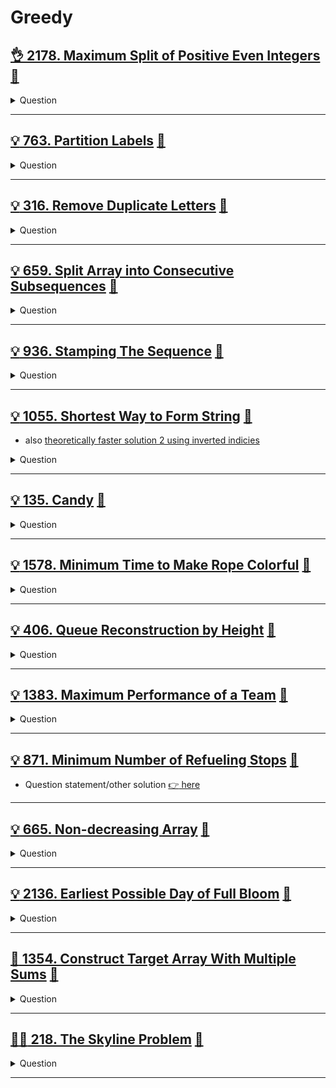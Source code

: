 # Greedy

## [:ok_hand: 2178. Maximum Split of Positive Even Integers](https://leetcode.com/problems/maximum-split-of-positive-even-integers/) [:dart:](max_split_of_positive_even_ints.h)

<details><summary markdown="span">Question</summary>

```markdown
You are given an integer finalSum. Split it into a sum of a maximum number of
unique positive even integers.

For example, given finalSum = 12, the following splits are valid
(unique positive even integers summing up to finalSum):
- (12), (2 + 10), (2 + 4 + 6), and (4 + 8).

Among them, (2 + 4 + 6) contains the maximum number of integers.
- Note that finalSum cannot be split into (2 + 2 + 4 + 4) as all the numbers
  should be unique.
- Return a list of integers that represent a valid split containing a maximum
  number of integers. If no valid split exists for finalSum, return an empty list.
- You may return the integers in any order.
```

</details>

------------------------------------------------------------------------------

## [:bulb: 763. Partition Labels](https://leetcode.com/problems/split-array-into-consecutive-subsequences/) [:dart:](split_arr_into_consecutive_seq.h)

<details><summary markdown="span">Question</summary>

```markdown
You are given a string s. We want to partition the string into as many parts as possible so that each letter appears in at most one part.

- Note that the partition is done so that after concatenating all the parts in order, the resultant string should be s.
- Return a list of integers representing the size of these parts.

Input: s = "ababcbacadefegdehijhklij"
Output: [9,7,8]

Explanation:
The partition is "ababcbaca", "defegde", "hijhklij".

Input: s = "eccbbbbdec"
Output: [10]
```

</details>

------------------------------------------------------------------------------

## [:bulb: 316. Remove Duplicate Letters](https://leetcode.com/problems/remove-duplicate-letters/) [:dart:](remove_duplicate_letters.h)

<details><summary markdown="span">Question</summary>

```markdown
Given a string s,
- remove duplicate letters so that every letter appears once and only once.
- You must make sure your result is the smallest in lexicographical order among all possible results.

Input: s = "bcabc"
Output: "abc"

Input: s = "cbacdcbc"
Output: "acdb"
```

</details>

------------------------------------------------------------------------------

## [:bulb: 659. Split Array into Consecutive Subsequences](https://leetcode.com/problems/partition-labels/) [:dart:](partition_labels.h)

<details><summary markdown="span">Question</summary>

```markdown
You are given an integer array nums that is sorted in non-decreasing order.

- Determine if it is possible to split nums into one or more subsequences
  such that both of the following conditions are true:
  - Each subsequence is a consecutive increasing sequence
  - All subsequences have a length of 3 or more.

- Return true if you can split nums according to the above conditions, or false otherwise.

Input: nums = [1,2,3,3,4,5]
Output: true
Explanation: [1, 2, 3], [3, 4, 5]
Input: nums = [1,2,3,3,4,4,5,5]
Output: true
Explanation: [1, 2, 3, 4, 5], [3, 4, 5]
```

</details>

------------------------------------------------------------------------------

## [:bulb: 936. Stamping The Sequence](https://leetcode.com/problems/stamping-the-sequence/) [:dart:](stamping_the_seq.h)

<details><summary markdown="span">Question</summary>

```markdown
You are given two strings `stamp` and `target`.

Initially, there is a string `s` of length `target.length` with all `s[i]` == `'?'`.

In one turn, you can place stamp over `s` and
   replace every letter in the `s` with the corresponding letter from `stamp`.

For example, if stamp = "abc" and target = "abcba"
Initially: `s` is `?????`

In one turn you can:
- place stamp at index 0 of `s` to obtain `abc??`,
- then place stamp at index 1 of `s` to obtain `aabc?`
- then place stamp at index 2 of `s` to obtain `aaabc`


- Note that stamp must be fully contained in the boundaries of `s` in order to stamp
  (i.e., you cannot place `stamp` at index 3 of `s`).
- We want to convert s to target using at most `10 * target.length` turns.

Return an array of the index of the left-most letter being stamped at each turn.
If we cannot obtain target from s within `10 * target.length` turns, return an empty array.
```

</details>

------------------------------------------------------------------------------

## [:bulb: 1055. Shortest Way to Form String](https://leetcode.com/problems/shortest-way-to-form-string/) [:dart:](shortest_way_to_form_string_sol1.h)

- also [theoretically faster solution 2 using inverted indicies](shortest_way_to_form_string_sol2.h)

<details><summary markdown="span">Question</summary>

```markdown
A subsequence of a string is a new string that is formed from the original
string by deleting some (can be none) of the characters without disturbing the
relative positions of the remaining characters.
- (i.e., "ace" is a subsequence of "abcde" while "aec" is not).

Given two strings source and target, return the minimum number of subsequences
of source such that their concatenation equals target.

If the task is impossible, return -1.

Input: source = "abc", target = "abcbc"
Output: 2
Explanation:
  The target "abcbc" can be formed by "abc" and "bc", which are subsequences of
  source "abc".

Input: source = "abc", target = "acdbc"
Output: -1
Explanation:
  No subsequence of source contains d, so target can't be combined from source.
```

</details>

------------------------------------------------------------------------------

## [:bulb: 135. Candy](https://leetcode.com/problems/candy/) [:dart:](candy.h)

<details><summary markdown="span">Question</summary>

```markdown
There are n children standing in a line.
Each child is assigned a rating value given in the integer array ratings.

You are giving candies to these children subjected to the following requirements:
- Each child must have at least one candy.
- Children with a higher rating get more candies than their neighbors.
- Return the minimum number of candies you need
```

</details>

------------------------------------------------------------------------------

## [:bulb: 1578. Minimum Time to Make Rope Colorful](https://leetcode.com/problems/minimum-time-to-make-rope-colorful/) [:dart:](min_time_to_make_rope_colorful.h)

<details><summary markdown="span">Question</summary>

```markdown
Alice has n balloons arranged on a rope.
You are given a 0-indexed string colors where
- colors[i] is the color of the ith balloon.

Alice does not want two consecutive balloons to be of the same color.
- She can remove some balloons from the rope to make it colorful.
- You are given a 0-indexed integer array cost where cost[i] is the time (in seconds) that she needs to remove the ith balloon from the rope.

Return the minimum time to make the rope colorful.

Input: colors = "aabaa", neededTime = [1,2,3,4,1]
Output: 2
Explanation:

Remove the ballons at indices 0 and 4.
Each ballon takes 1 second to remove.
There are no longer two consecutive balloons of the same color.
Total time = 1 + 1 = 2.

```

</details>

------------------------------------------------------------------------------

## [:bulb: 406. Queue Reconstruction by Height](https://leetcode.com/problems/queue-reconstruction-by-height) [:dart:](queue_reconstruct_by_height.h)

<details><summary markdown="span">Question</summary>

```markdown
You are given an array, which are the attributes of some people in a queue (not necessarily in order).
- Each element ppl[i] = [hi, ki] represents
  -> the ith person of height hi
  -> how many people are in front of this person with height hj >= hi
- Reconstruct and return the queue that is represented by the input array.

Example:
Input: [[6,0],[5,0],[4,0],[3,2],[2,2],[1,4]]
Output: [[4,0],[5,0],[2,2],[3,2],[1,4],[6,0]]

e.g. [4,0] -> height 4 with no one taller or equal in the front
     [5,0] -> height 5 with no one taller or equal in the front
     [2,2] -> height 2 with 2 people taller or equal in the front 
     ....
```

</details>

------------------------------------------------------------------------------

## [:bulb: 1383. Maximum Performance of a Team](https://leetcode.com/problems/maximum-performance-of-a-team) [:dart:](max_perf_of_a_team.h)

<details><summary markdown="span">Question</summary>

```markdown
You are given two integers n and k and two integer arrays speed and efficiency
both of length n. There are n engineers numbered from 1 to n.
- speed[i] and efficiency[i] represent the speed and efficiency of the ith
  engineer respectively.

- Choose at most k different engineers out of the n engineers to form a team
  with the maximum performance.

- The performance of a team is the sum of their engineers' speeds multiplied by
  the minimum efficiency among their engineers.

- Return the maximum performance of this team.
- Since the answer can be a huge number, return it modulo 10^9 + 7.

Input: n = 6, speed = [2,10,3,1,5,8], efficiency = [5,4,3,9,7,2], k = 3
Output: 68

Explanation:
This is the same example as the first but k = 3. We can select engineer 1,
engineer 2 and engineer 5 to get the maximum performance of the team. That is,
performance = (2 + 10 + 5) * min(5, 4, 7) = 68.
```

</details>

------------------------------------------------------------------------------

## [:bulb: 871. Minimum Number of Refueling Stops](https://leetcode.com/problems/minimum-number-of-refueling-stops/) [:dart:](min_of_refueling_stops_greedy.h)

- Question statement/other solution [:point_right: here](../dp/README.md#bulb-871-minimum-number-of-refueling-stopshttpsleetcodecomproblemsminimum-number-of-refueling-stops-dartminofrefuelingstopsh)

------------------------------------------------------------------------------

## [:bulb: 665. Non-decreasing Array](https://leetcode.com/problems/non-decreasing-array/) [:dart:](non_decreasing_array.h)

<details><summary markdown="span">Question</summary>

```markdown
Given an array nums with n integers, check if it could become non-decreasing
    by modifying at most one element.

Input: nums = [4,2,3]
Output: true
```

</details>

------------------------------------------------------------------------------

## [:bulb: 2136. Earliest Possible Day of Full Bloom](https://leetcode.com/problems/earliest-possible-day-of-full-bloom/) [:dart:](earliest_possible_day_of_full_bloom.h)

<details><summary markdown="span">Question</summary>

```markdown
You have n flower seeds.

Every seed must be planted first before it can begin to grow, then bloom.

Planting a seed takes time and so does the growth of a seed.

You are given two 0-indexed integer arrays plantTime and growTime, of length n
each:
- PlantTime[i] is the number of full days it takes you to plant the ith seed.
- Every day, you can work on planting exactly one seed.
- You do not have to work on planting the same seed on consecutive days, but
  the planting of a seed is not complete until you have worked plantTime[i] days
  on planting it in total.
- growTime[i] is the number of full days it takes the ith seed to grow after
  being completely planted.
- After the last day of its growth, the flower blooms and stays bloomed forever.

- From the beginning of day 0, you can plant the seeds in any order.
- Return the earliest possible day where all seeds are blooming.

Input: plantTime = [1,4,3], growTime = [2,3,1]
Output: 9

Day       0 1 2 3 4 5 6 7 8 9
Plant1    P G G B
Plant2      P P P P G G G B
Plant3              P P P G B
```

</details>

------------------------------------------------------------------------------

## [:exploding_head: 1354. Construct Target Array With Multiple Sums](https://leetcode.com/problems/construct-target-array-with-multiple-sums/) [:dart:](construct_target_array_w_multiple_sums.h)

<details><summary markdown="span">Question</summary>

```markdown
You are given an array target of n integers.
From a starting array arr consisting of n 1's, you may perform the following procedure :
- let x be the sum of all elements currently in your array.
- choose index i, such that 0 <= i < n and set the value of arr at index i to x.
  You may repeat this procedure as many times as needed.

- Return true if it is possible to construct the target array from arr, otherwise, return false.

Input: target = [9,3,5]
Output: true
Explanation: Start with arr = [1, 1, 1]
[1, 1, 1], sum = 3 choose index 1
[1, 3, 1], sum = 5 choose index 2
[1, 3, 5], sum = 9 choose index 0
[9, 3, 5] Done
```

</details>

------------------------------------------------------------------------------

## [:exploding_head::exploding_head: 218. The Skyline Problem](https://leetcode.com/problems/the-skyline-problem/) [:dart:](the_sky_line.h)

<details><summary markdown="span">Question</summary>

```markdown
A city's skyline is the outer contour of the silhouette formed by
all thebuildings in that city when viewed from a distance.

Given the locations and heights of all the buildings,
return the skyline formed by these buildings collectively.

The geometric information of each building is given in the array buildings
- where buildings[i] = [lefti, righti, heighti]:
  - lefti is the x coordinate of the left edge of the ith building.
  - righti is the x coordinate of the right edge of the ith building.
  - heighti is the height of the ith building.


The skyline should be represented as a list of "key points" sorted by their
x-coordinate in the form [[x1,y1],[x2,y2],...]. Each key point is the left
endpoint of some horizontal segment in the skyline except the last point in the
list, which always has a y-coordinate 0 and is used to mark the skyline's
termination where the rightmost building ends.

Any ground between the leftmost and rightmost buildings should be part of the
skyline's contour.
```

</details>

------------------------------------------------------------------------------
